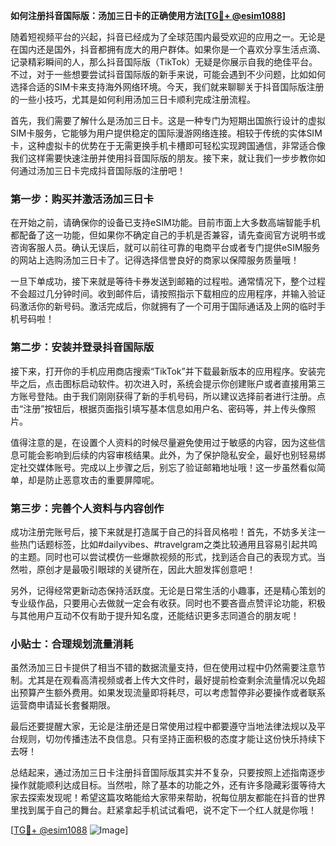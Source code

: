 **如何注册抖音国际版：汤加三日卡的正确使用方法[[TG💪+ @esim1088](https://t.me/s/esim1088)]**

随着短视频平台的兴起，抖音已经成为了全球范围内最受欢迎的应用之一。无论是在国内还是国外，抖音都拥有庞大的用户群体。如果你是一个喜欢分享生活点滴、记录精彩瞬间的人，那么抖音国际版（TikTok）无疑是你展示自我的绝佳平台。不过，对于一些想要尝试抖音国际版的新手来说，可能会遇到不少问题，比如如何选择合适的SIM卡来支持海外网络环境。今天，我们就来聊聊关于抖音国际版注册的一些小技巧，尤其是如何利用汤加三日卡顺利完成注册流程。

首先，我们需要了解什么是汤加三日卡。这是一种专门为短期出国旅行设计的虚拟SIM卡服务，它能够为用户提供稳定的国际漫游网络连接。相较于传统的实体SIM卡，这种虚拟卡的优势在于无需更换手机卡槽即可轻松实现跨国通信，非常适合像我们这样需要快速注册并使用抖音国际版的朋友。接下来，就让我们一步步教你如何通过汤加三日卡完成抖音国际版的注册吧！

### 第一步：购买并激活汤加三日卡

在开始之前，请确保你的设备已支持eSIM功能。目前市面上大多数高端智能手机都配备了这一功能，但如果你不确定自己的手机是否兼容，请先查阅官方说明书或咨询客服人员。确认无误后，就可以前往可靠的电商平台或者专门提供eSIM服务的网站上选购汤加三日卡了。记得选择信誉良好的商家以保障服务质量哦！

一旦下单成功，接下来就是等待卡券发送到邮箱的过程啦。通常情况下，整个过程不会超过几分钟时间。收到邮件后，请按照指示下载相应的应用程序，并输入验证码激活你的新号码。激活完成后，你就拥有了一个可用于国际通话及上网的临时手机号码啦！

### 第二步：安装并登录抖音国际版

接下来，打开你的手机应用商店搜索“TikTok”并下载最新版本的应用程序。安装完毕之后，点击图标启动软件。初次进入时，系统会提示你创建账户或者直接用第三方账号登陆。由于我们刚刚获得了新的手机号码，所以建议选择前者进行注册。点击“注册”按钮后，根据页面指引填写基本信息如用户名、密码等，并上传头像照片。

值得注意的是，在设置个人资料的时候尽量避免使用过于敏感的内容，因为这些信息可能会影响到后续的内容审核结果。此外，为了保护隐私安全，最好也别轻易绑定社交媒体账号。完成以上步骤之后，别忘了验证邮箱地址哦！这一步虽然看似简单，却是防止恶意攻击的重要屏障呢。

### 第三步：完善个人资料与内容创作

成功注册完账号后，接下来就是打造属于自己的抖音风格啦！首先，不妨多关注一些热门话题标签，比如#dailyvibes、#travelgram之类比较通用且容易引起共鸣的主题。同时也可以尝试模仿一些爆款视频的形式，找到适合自己的表现方式。当然啦，原创才是最吸引眼球的关键所在，因此大胆发挥创意吧！

另外，记得经常更新动态保持活跃度。无论是日常生活的小趣事，还是精心策划的专业级作品，只要用心去做就一定会有收获。同时也不要吝啬点赞评论功能，积极与其他用户互动不仅有助于提升知名度，还能结识更多志同道合的朋友呢！

### 小贴士：合理规划流量消耗

虽然汤加三日卡提供了相当不错的数据流量支持，但在使用过程中仍然需要注意节制。尤其是在观看高清视频或者上传大文件时，最好提前检查剩余流量情况以免超出预算产生额外费用。如果发现流量即将耗尽，可以考虑暂停非必要操作或者联系运营商申请延长套餐期限。

最后还要提醒大家，无论是注册还是日常使用过程中都要遵守当地法律法规以及平台规则，切勿传播违法不良信息。只有坚持正面积极的态度才能让这份快乐持续下去呀！

总结起来，通过汤加三日卡注册抖音国际版其实并不复杂，只要按照上述指南逐步操作就能顺利达成目标。当然啦，除了基本的功能之外，还有许多隐藏彩蛋等待大家去探索发现呢！希望这篇攻略能给大家带来帮助，祝每位朋友都能在抖音的世界里找到属于自己的舞台。赶紧拿起手机试试看吧，说不定下一个红人就是你哦！

[[TG💪+ @esim1088](https://t.me/s/esim1088) ![Image](https://i.postimg.cc/4NQfJmqS/Snipaste-2025-05-13-00-14-12.png)]